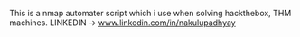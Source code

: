 This is a nmap automater script which i use when solving hackthebox, THM machines.
LINKEDIN -> www.linkedin.com/in/nakulupadhyay
